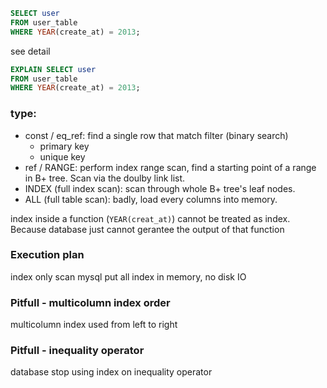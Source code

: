 
```sql
SELECT user
FROM user_table
WHERE YEAR(create_at) = 2013;
```

see detail
```sql
EXPLAIN SELECT user
FROM user_table
WHERE YEAR(create_at) = 2013;
```

### type:
- const / eq_ref: find a single row that match filter (binary search)
  - primary key
  - unique key
- ref / RANGE: perform index range scan, find a starting point of a range in B+ tree. Scan via the doulby link list.
- INDEX (full index scan): scan through whole B+ tree's leaf nodes.
- ALL (full table scan): badly, load every columns into memory.


index inside a function (`YEAR(creat_at)`) cannot be treated as index.
Because database just cannot gerantee the output of that function

### Execution plan


index only scan
mysql put all index in memory, no disk IO

### Pitfull - multicolumn index order
multicolumn index
used from left to right

### Pitfull - inequality operator
database stop using index on inequality operator